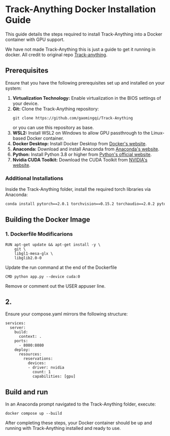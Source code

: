 # Track-Anything Docker Installation Guide

This guide details the steps required to install Track-Anything into a Docker container with GPU support.

We have not made Track-Anything this is just a guide to get it running in docker.
All credit to original repo [Track-anything](https://github.com/gaomingqi/Track-Anything).
## Prerequisites
Ensure that you have the following prerequisites set up and installed on your system:

1. **Virtualization Technology:** Enable virtualization in the BIOS settings of your device.
2. **Git:** Clone the Track-Anything repository:
    ```
    git clone https://github.com/gaomingqi/Track-Anything
    ```
    or you can use this repository as base.
3. **WSL2:** Install WSL2 on Windows to allow GPU passthrough to the Linux-based Docker container.
4. **Docker Desktop:** Install Docker Desktop from [Docker's website](https://docs.docker.com/desktop/install/windows-install/).
5. **Anaconda:** Download and install Anaconda from [Anaconda's website](https://www.anaconda.com/download).
6. **Python:** Install Python 3.8 or higher from [Python's official website](https://www.python.org/downloads/).
7. **Nvidia CUDA Toolkit:** Download the CUDA Toolkit from [NVIDIA's website](https://developer.nvidia.com/cuda-toolkit).

### Additional Installations
Inside the Track-Anything folder, install the required torch libraries via Anaconda:
```sh
conda install pytorch==2.0.1 torchvision==0.15.2 torchaudio==2.0.2 pytorch-cuda=11.8 -c pytorch -c nvidia
```
## Building the Docker Image

### 1. Dockerfile Modificarions
```
RUN apt-get update && apt-get install -y \
    git \
    libgl1-mesa-glx \
    libglib2.0-0
```
Update the run command at the end of the Dockerfile

```
CMD python app.py --device cuda:0
```
Remove or comment out the USER appuser line.

## 2.
Ensure your compose.yaml mirrors the following structure:
```
services:
  server:
    build:
      context: .
    ports:
      - 8080:8080
    deploy:
      resources:
        reservations:
          devices:
          - driver: nvidia
            count: 1
            capabilities: [gpu]

```

## Build and run
In an Anaconda prompt navigated to the Track-Anything folder, execute:
```
docker compose up --build
```

After completing these steps, your Docker container should be up and running with Track-Anything installed and ready to use.
